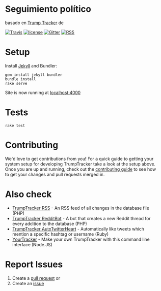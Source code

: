 # Seguimiento político
basado en [Trump Tracker](https://github.com/TrumpTracker/trumptracker.github.io) de 

[![Travis](https://img.shields.io/travis/TrumpTracker/trumptracker.github.io.svg?style=flat-square)](https://travis-ci.org/TrumpTracker/trumptracker.github.io) [![license](https://img.shields.io/github/license/TrumpTracker/trumptracker.github.io.svg?style=flat-square)](https://github.com/TrumpTracker/trumptracker.github.io/blob/master/LICENSE.md) [![Gitter](https://img.shields.io/gitter/room/TrumpTracker/trumptracker.github.io.svg?style=flat-square)](https://gitter.im/trump-tracker/Lobby) [![RSS](https://img.shields.io/badge/RSS-v2.0-brightgreen.svg?style=flat-square)](https://luithollander.nl/trumptracker/rss.php)

# Setup

Install [Jekyll](https://jekyllrb.com/) and Bundler:

    gem install jekyll bundler
    bundle install
    rake serve

Site is now running at [localhost:4000](http://localhost:4000)

# Tests

    rake test

# Contributing

We'd love to get contributions from you! For a quick guide to getting your system setup for developing TrumpTracker take a look at the setup above. Once you are up and running, check out the [contributing guide](.github/PULL_REQUEST_TEMPLATE.md) to see how to get your changes and pull requests merged in.

# Also check

- [TrumpTracker RSS](https://github.com/TrumpTracker/RSS) - An RSS feed of all changes in the database file (PHP)
- [TrumpTracker RedditBot](https://github.com/TrumpTracker/RedditBot) - A bot that creates a new Reddit thread for every addition to the database (PHP)
- [TrumpTracker AutoTwitterHeart](https://github.com/TrumpTracker/AutoTwitterHeart) - Automatically like tweets which mention a specific hashtag or username (Ruby)
- [YourTracker](https://github.com/TrumpTracker/YourTracker) - Make your own TrumpTracker with this command line interface (Node.JS)

# Report Issues
1. Create a [pull request](https://github.com/seguimiento-politico/seguimiento-politico.github.io/pulls) or 
2. Create an [issue](https://github.com/seguimiento-politico/seguimiento-politico.github.io/issues)

